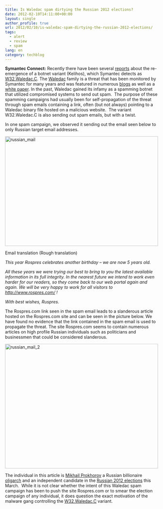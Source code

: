 ```yaml
---
title: Is Waledac spam dirtying the Russian 2012 elections?
date: 2012-02-10T14:11:00+00:00
layout: single
author_profile: true
url: 2012/02/10/is-waledac-spam-dirtying-the-russian-2012-elections/
tags:
  - alert
  - review
  - spam
lang: en
category: techblog
---
```

**Symantec Connect:** Recently there have been several [reports](http://blogs.technet.com/b/microsoft_blog/archive/2012/02/03/update-on-kelihos-botnet-and-new-related-malware.aspx) about the re-emergence of a botnet variant (Kelihos), which Symantec detects as [W32.Waledac.C](http://www.symantec.com/security_response/writeup.jsp?docid=2012-020814-3639-99&om_rssid=sr-latestthreats30days). The [Waledac](http://www.symantec.com/security_response/writeup.jsp?docid=2008-122308-1429-99&tabid=2) family is a threat that has been monitored by Symantec for many years and was featured in numerous [blogs](http://www.symantec.com/connect/blog-tags/w32waledac) as well as a [white paper](http://www.symantec.com/content/en/us/enterprise/media/security_response/whitepapers/W32_Waledac.pdf). In the past, Waledac gained its infamy as a spamming botnet that utilized compromised systems to send out spam.  The purpose of these spamming campaigns had usually been for self-propagation of the threat through spam emails containing a link, often (but not always) pointing to a Waledac binary file hosted on a malicious website.  The variant W32.Waledac.C is also sending out spam emails, but with a twist. 

In one spam campaign, we observed it sending out the email seen below to only Russian target email addresses. 

[<img title="russian_mail" border="0" alt="russian_mail" src="http://lh4.ggpht.com/-A9_Bw5SkQys/TzUeiA9CraI/AAAAAAAAEp0/6bKVIcTON_Y/russian_mail_thumb%25255B1%25255D.jpg?imgmax=800" width="504" height="361" />](http://lh6.ggpht.com/-kd6UW2UQ4m4/TzUedx01I0I/AAAAAAAAEps/cWqeSHcIbGc/s1600-h/russian_mail%25255B3%25255D.jpg) 

Email translation (Rough translation) 

_This year Rospres celebrates another birthday &#8211; we are now 5 years old._ 

_All these years we were trying our best to bring to you the latest available information in its full integrity. In the nearest future we intend to work even harder for our readers, so they come back to our web portal again and again. We will be very happy to work for all visitors to <http://www.rospres.com/> !_ 

_With best wishes, Ruspres._ 

The Rospres.com link seen in the spam email leads to a slanderous article hosted on the Rospres.com site and can be seen in the picture below. We have found no evidence that the link contained in the spam email is used to propagate the threat. The site Rospres.com seems to contain numerous articles on high profile Russian individuals such as politicians and businessmen that could be considered slanderous. 

[<img title="russian_mail_2" border="0" alt="russian_mail_2" src="http://lh6.ggpht.com/-w4hww9dadtg/TzUem4BtJiI/AAAAAAAAEqE/23VqxSlizNA/russian_mail_2_thumb%25255B1%25255D.jpg?imgmax=800" width="504" height="410" />](http://lh5.ggpht.com/-JCBJ0PIn5yU/TzUekaBedbI/AAAAAAAAEp8/hYWrpWfMcv8/s1600-h/russian_mail_2%25255B3%25255D.jpg) 

The individual in this article is [Mikhail Prokhorov](http://en.wikipedia.org/wiki/Mikhail_Prokhorov) a Russian billionaire [oligarch](http://en.wikipedia.org/wiki/Oligarch) and an independent candidate in the [Russian 2012 elections](http://en.wikipedia.org/wiki/Russian_presidential_election,_2012) this March.  While it is not clear whether the intent of this Waledac spam campaign has been to push the site Rospres.com or to smear the election campaign of any individual, it does question the exact motivation of the malware gang controlling the [W32.Waledac.C](http://www.symantec.com/security_response/writeup.jsp?docid=2012-020814-3639-99&om_rssid=sr-latestthreats30days) variant.